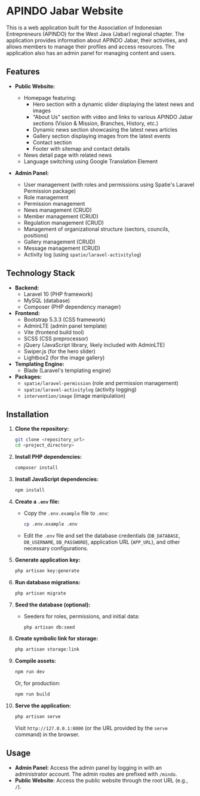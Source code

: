 # APINDO Jabar Website

This is a web application built for the Association of Indonesian Entrepreneurs (APINDO) for the West Java (Jabar) regional chapter. The application provides information about APINDO Jabar, their activities, and allows members to manage their profiles and access resources. The application also has an admin panel for managing content and users.

## Features

-   **Public Website:**

    -   Homepage featuring:
        -   Hero section with a dynamic slider displaying the latest news and images
        -   "About Us" section with video and links to various APINDO Jabar sections (Vision & Mission, Branches, History, etc.)
        -   Dynamic news section showcasing the latest news articles
        -   Gallery section displaying images from the latest events
        -   Contact section
        -   Footer with sitemap and contact details
    -   News detail page with related news
    -   Language switching using Google Translation Element

-   **Admin Panel:**
    -   User management (with roles and permissions using Spatie's Laravel Permission package)
    -   Role management
    -   Permission management
    -   News management (CRUD)
    -   Member management (CRUD)
    -   Regulation management (CRUD)
    -   Management of organizational structure (sectors, councils, positions)
    -   Gallery management (CRUD)
    -   Message management (CRUD)
    -   Activity log (using `spatie/laravel-activitylog`)

## Technology Stack

-   **Backend:**
    -   Laravel 10 (PHP framework)
    -   MySQL (database)
    -   Composer (PHP dependency manager)
-   **Frontend:**
    -   Bootstrap 5.3.3 (CSS framework)
    -   AdminLTE (admin panel template)
    -   Vite (frontend build tool)
    -   SCSS (CSS preprocessor)
    -   jQuery (JavaScript library, likely included with AdminLTE)
    -   Swiper.js (for the hero slider)
    -   Lightbox2 (for the image gallery)
-   **Templating Engine:**
    -   Blade (Laravel's templating engine)
-   **Packages:**
    -   `spatie/laravel-permission` (role and permission management)
    -   `spatie/laravel-activitylog` (activity logging)
    -   `intervention/image` (image manipulation)

## Installation

1.  **Clone the repository:**

    ```bash
    git clone <repository_url>
    cd <project_directory>
    ```

2.  **Install PHP dependencies:**

    ```bash
    composer install
    ```

3.  **Install JavaScript dependencies:**

    ```bash
    npm install
    ```

4.  **Create a `.env` file:**

    -   Copy the `.env.example` file to `.env`:

        ```bash
        cp .env.example .env
        ```

    -   Edit the `.env` file and set the database credentials (`DB_DATABASE`, `DB_USERNAME`, `DB_PASSWORD`), application URL (`APP_URL`), and other necessary configurations.

5.  **Generate application key:**

    ```bash
    php artisan key:generate
    ```

6.  **Run database migrations:**

    ```bash
    php artisan migrate
    ```

7.  **Seed the database (optional):**

    -   Seeders for roles, permissions, and initial data:

        ```bash
        php artisan db:seed
        ```

8.  **Create symbolic link for storage:**

    ```bash
    php artisan storage:link
    ```

9.  **Compile assets:**

    ```bash
    npm run dev
    ```

    Or, for production:

    ```bash
    npm run build
    ```

10. **Serve the application:**

    ```bash
    php artisan serve
    ```

    Visit `http://127.0.0.1:8000` (or the URL provided by the `serve` command) in the browser.

## Usage

-   **Admin Panel:** Access the admin panel by logging in with an administrator account. The admin routes are prefixed with `/mindo`.
-   **Public Website:** Access the public website through the root URL (e.g., `/`).

